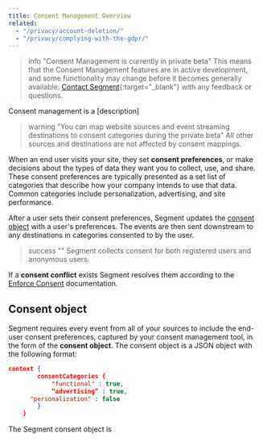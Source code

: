 ```yaml
---
title: Consent Management Overview
related:
  - "/privacy/account-deletion/"
  - "/privacy/complying-with-the-gdpr/"
---
```

> info "Consent Management is currently in private beta"
> This means that the Consent Management features are in active development, and some functionality may change before it becomes generally available. [Contact Segment](https://segment.com/help/contact/){:target="_blank"} with any feedback or questions.

Consent management is a [description]

> warning "You can map website sources and event streaming destinations to consent categories during the private beta"
> All other sources and destinations are not affected by consent mappings.

When an end user visits your site, they set **consent preferences**, or make decisions about the types of data they want you to collect, use, and share. These consent preferences are typically presented as a set list of categories that describe how your company intends to use that data. Common categories include personalization, advertising, and site performance.

After a user sets their consent preferences, Segment updates the [consent object](#consent-object) with a user's preferences. The events are then sent downstream to any destinations in categories consented to by the user.

> success ""
> Segment collects consent for both registered users and anonymous users.

If a **consent conflict** exists <!-- expand on this better lmao---> Segment resolves them according to the [Enforce Consent](/docs/privacy/enforce-consent) documentation.

## Consent object

Segment requires every event from all of your sources to include the end-user consent preferences, captured by your consent management tool, in the form of the **consent object**. The consent object is a JSON object with the following format:

```json
context {
		consentCategories {
			"functional" : true,
			“advertising” : true,
      "personalization" : false
		}
	}
```

The Segment consent object is 